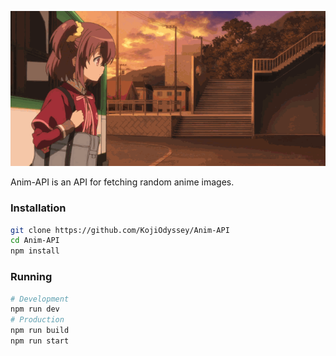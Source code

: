 <p align="center">
    <img src="https://raw.githubusercontent.com/KojiOdyssey/Anim-API/main/assets/hug/B11CDkhqM.gif" alt="Anim-API" />
</p>

Anim-API is an API for fetching random anime images.

### Installation

```sh
git clone https://github.com/KojiOdyssey/Anim-API
cd Anim-API
npm install
```

### Running

```sh
# Development
npm run dev
# Production
npm run build
npm run start
```
